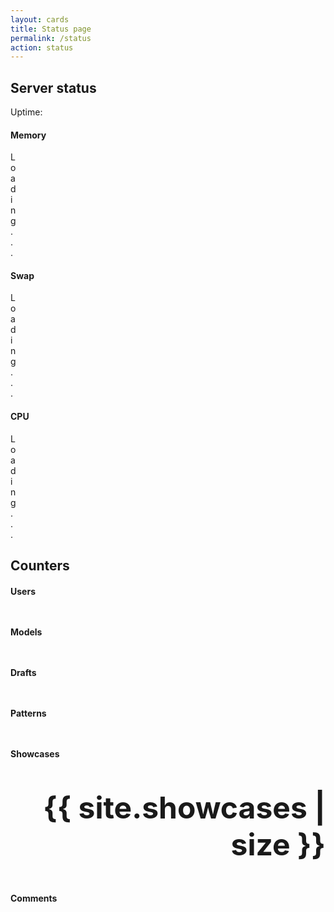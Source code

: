 ```yaml
---
layout: cards
title: Status page
permalink: /status
action: status
---
```

<div class="container">
    <h2>Server status</h2>
    <p>Uptime: <span id="uptime"></span></p>
    <div class="row">
        <div class="col-md-4 mb-3">
            <div class="card hover-shadow">
                <div class="card-block">
                    <h4 class="card-title">Memory</h4>
                    <div class="progress">
                        <div id="memory" class="progress-bar" role="progressbar" style="width: 0%;" aria-valuenow="0" aria-valuemin="0" aria-valuemax="100">Loading...</div>
                    </div>
                </div>
            </div>
        </div>
        <div class="col-md-4 mb-3">
            <div class="card hover-shadow">
                <div class="card-block">
                    <h4 class="card-title">Swap</h4>
                    <div class="progress">
                        <div id="swap" class="progress-bar" role="progressbar" style="width: 0%;" aria-valuenow="0" aria-valuemin="0" aria-valuemax="100">Loading...</div>
                    </div>
                </div>
            </div>
        </div>
        <div class="col-md-4 mb-3">
            <div class="card hover-shadow">
                <div class="card-block">
                    <h4 class="card-title">CPU</h4>
                    <div class="progress">
                        <div id="cpu" class="progress-bar" role="progressbar" style="width: 0%; " aria-valuenow="0" aria-valuemin="0" aria-valuemax="100">Loading...</div>
                    </div>
                </div>
            </div>
        </div>
    </div>
    <h2>Counters</h2>
    <div class="row">
        <div class="col-md-4 mb-3">
            <div class="card hover-shadow">
                <div class="card-block">
                    <h4 class="card-title">Users</h4>
                    <p class="counter" id="users"></p>
                </div>
            </div>
        </div>
        <div class="col-md-4 mb-3">
            <div class="card hover-shadow">
                <div class="card-block">
                    <h4 class="card-title">Models</h4>
                    <p class="counter" id="models"></p>
                </div>
            </div>
        </div>
        <div class="col-md-4 mb-3">
            <div class="card hover-shadow">
                <div class="card-block">
                    <h4 class="card-title">Drafts</h4>
                    <p class="counter" id="drafts"></p>
                </div>
            </div>
        </div>
    </div>
    <div class="row">
        <div class="col-md-4 mb-3">
            <div class="card hover-shadow">
                <div class="card-block">
                    <h4 class="card-title">Patterns</h4>
                    <p class="counter" id="patterns"></p>
                </div>
            </div>
        </div>
        <div class="col-md-4 mb-3">
            <div class="card hover-shadow">
                <div class="card-block">
                    <h4 class="card-title">Showcases</h4>
                    <p class="counter" id="showcases">{{ site.showcases | size }}</p>
                </div>
            </div>
        </div>
        <div class="col-md-4 mb-3">
            <div class="card hover-shadow">
                <div class="card-block">
                    <h4 class="card-title">Comments</h4>
                    <p class="counter" id="comments"></p>
                </div>
            </div>
        </div>
    </div>
</div>
<style>
p.counter {
    font-size: 3rem;
    text-align: right;
    font-weight: bold;
}
</style>
